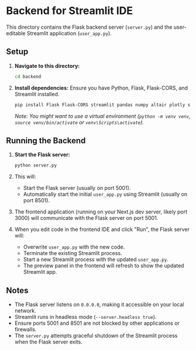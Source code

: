 # Backend for Streamlit IDE

This directory contains the Flask backend server (`server.py`) and the user-editable Streamlit application (`user_app.py`).

## Setup

1.  **Navigate to this directory:**
    ```bash
    cd backend
    ```
2.  **Install dependencies:** Ensure you have Python, Flask, Flask-CORS, and Streamlit installed.
    ```bash
    pip install Flask Flask-CORS streamlit pandas numpy altair plotly streamlit-plotly-events
    ```
    *Note: You might want to use a virtual environment (`python -m venv venv`, `source venv/bin/activate` or `venv\Scripts\activate`).*

## Running the Backend

1.  **Start the Flask server:**
    ```bash
    python server.py
    ```
2.  This will:
    *   Start the Flask server (usually on port 5001).
    *   Automatically start the initial `user_app.py` using Streamlit (usually on port 8501).

3.  The frontend application (running on your Next.js dev server, likely port 3000) will communicate with the Flask server on port 5001.
4.  When you edit code in the frontend IDE and click "Run", the Flask server will:
    *   Overwrite `user_app.py` with the new code.
    *   Terminate the existing Streamlit process.
    *   Start a new Streamlit process with the updated `user_app.py`.
    *   The preview panel in the frontend will refresh to show the updated Streamlit app.

## Notes

*   The Flask server listens on `0.0.0.0`, making it accessible on your local network.
*   Streamlit runs in headless mode (`--server.headless true`).
*   Ensure ports 5001 and 8501 are not blocked by other applications or firewalls.
*   The `server.py` attempts graceful shutdown of the Streamlit process when the Flask server exits. 